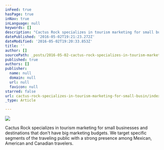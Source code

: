 ```yaml
---
inFeed: true
hasPage: true
inNav: true
inLanguage: null
keywords: []
description: "Cactus Rock specializes in tourism marketing for small businesses and destinations that don't have big marketing budgets. We target specific segments of the traveling public with a strong presence among Mexican, American and Canadian travelers. "
datePublished: '2016-05-02T19:21:23.272Z'
dateModified: '2016-05-02T19:20:33.853Z'
title: ''
author: []
sourcePath: _posts/2016-05-02-cactus-rock-specializes-in-tourism-marketing-for-small-busin.md
published: true
authors: []
publisher:
  name: null
  domain: null
  url: null
  favicon: null
starred: false
url: cactus-rock-specializes-in-tourism-marketing-for-small-busin/index.html
_type: Article

---
```

![](https://the-grid-user-content.s3-us-west-2.amazonaws.com/e8bf153b-c8d9-4fd2-b844-f8579a3acb3e.jpg)

Cactus Rock specializes in tourism marketing for small businesses and destinations that don't have big marketing budgets. We target specific segments of the traveling public with a strong presence among Mexican, American and Canadian travelers.